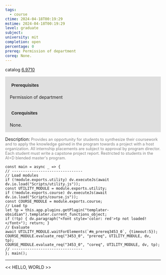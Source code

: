```yaml
---
tags:
  - course
ctime: 2024-04-18T00:19:29
mstime: 2024-04-18T00:19:29
level: graduate
subject: 
university: mit
completion: open
percentage: 0
prereq: Permission of department
coreq: None.
---
```


catalog [6.9710](http://student.mit.edu/catalog/m6e.html#6.9710)

<span style="display: block; padding: 15px; background-color: rgb(100, 100, 100, 0.2);"><font id="m_prereq3453_0" style="display: block; font-family: Arial, sans-serif; font-weight: bold; padding: 5px">Prerequisites</font><br><span id="prereq3453_0">Permission of department</span></span>
<span style="display: block; padding: 15px; background-color: rgb(100, 100, 100, 0.2);"><font id="m_coreq3453_0" style="display: block; font-family: Arial, sans-serif; font-weight: bold; padding: 5px">Corequisites</font><br><span id="coreq3453_0">None.</span></span>

<font style="">Description:</font>
<font style="color: grey; font-size: 0.8rem;">Provides an opportunity for students to synthesize their coursework and to apply the knowledge gained in the program towards a project with a host organization. All internship placements are subject to approval by program director. Each student must write a capstone project report. Restricted to students in the AI+D blended master's program.</font>

```dataviewjs
const main = async _ => {
// --------------------------------
// Load modules
if (!module.exports.utility) dv.executeJs(await dv.io.load("Scripts/utility.js"));
const UTILITY_MODULE = module.exports.utility;
if (!module.exports.course) dv.executeJs(await dv.io.load("Scripts/course.js"));
const COURSE_MODULE = module.exports.course;
// Load tp
let tp = this.app.plugins.getPlugin("templater-obsidian").templater.current_functions_object;
if (!tp) { dv.paragraph("<font style='color: red'>tp not loaded!</font>"); return; }
// Evaluate
await UTILITY_MODULE.waitForElements(`#m_prereq3453_0`, {timeout:5});
COURSE_MODULE.evaluate_req("3453_0", "prereq", UTILITY_MODULE, dv, tp);
COURSE_MODULE.evaluate_req("3453_0", "coreq", UTILITY_MODULE, dv, tp);
// --------------------------------
}; main();
```

---

<< HELLO, WORLD >>
